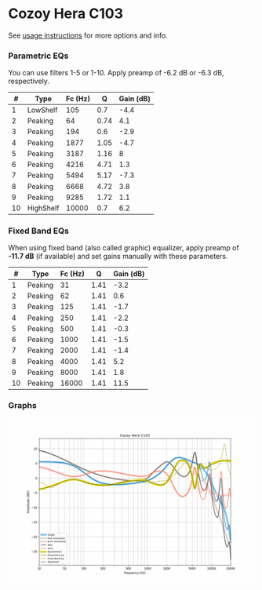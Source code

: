 # Cozoy Hera C103
See [usage instructions](https://github.com/jaakkopasanen/AutoEq#usage) for more options and info.

### Parametric EQs
You can use filters 1-5 or 1-10. Apply preamp of -6.2 dB or -6.3 dB, respectively.

|   # | Type      |   Fc (Hz) |    Q |   Gain (dB) |
|-----|-----------|-----------|------|-------------|
|   1 | LowShelf  |       105 | 0.7  |        -4.4 |
|   2 | Peaking   |        64 | 0.74 |         4.1 |
|   3 | Peaking   |       194 | 0.6  |        -2.9 |
|   4 | Peaking   |      1877 | 1.05 |        -4.7 |
|   5 | Peaking   |      3187 | 1.16 |         8   |
|   6 | Peaking   |      4216 | 4.71 |         1.3 |
|   7 | Peaking   |      5494 | 5.17 |        -7.3 |
|   8 | Peaking   |      6668 | 4.72 |         3.8 |
|   9 | Peaking   |      9285 | 1.72 |         1.1 |
|  10 | HighShelf |     10000 | 0.7  |         6.2 |

### Fixed Band EQs
When using fixed band (also called graphic) equalizer, apply preamp of **-11.7 dB** (if available) and set gains manually with these parameters.

|   # | Type    |   Fc (Hz) |    Q |   Gain (dB) |
|-----|---------|-----------|------|-------------|
|   1 | Peaking |        31 | 1.41 |        -3.2 |
|   2 | Peaking |        62 | 1.41 |         0.6 |
|   3 | Peaking |       125 | 1.41 |        -1.7 |
|   4 | Peaking |       250 | 1.41 |        -2.2 |
|   5 | Peaking |       500 | 1.41 |        -0.3 |
|   6 | Peaking |      1000 | 1.41 |        -1.5 |
|   7 | Peaking |      2000 | 1.41 |        -1.4 |
|   8 | Peaking |      4000 | 1.41 |         5.2 |
|   9 | Peaking |      8000 | 1.41 |         1.8 |
|  10 | Peaking |     16000 | 1.41 |        11.5 |

### Graphs
![](./Cozoy%20Hera%20C103.png)
